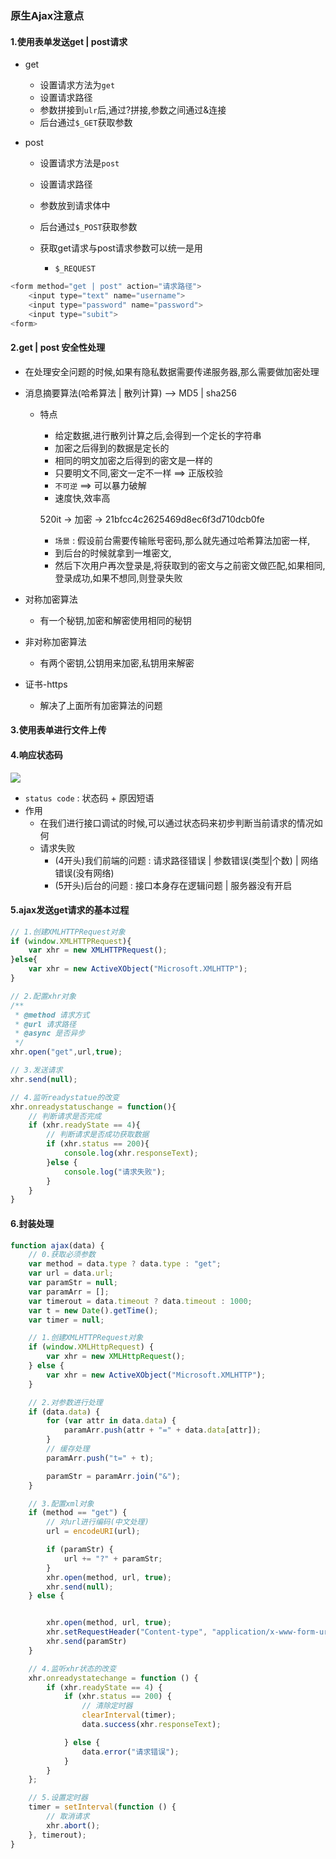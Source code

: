 ### 原生Ajax注意点
#### 1.使用表单发送get | post请求
- get
	- 设置请求方法为`get`
	- 设置请求路径
	- 参数拼接到`ulr`后,通过?拼接,参数之间通过&连接
	- 后台通过`$_GET`获取参数

- post 
	- 设置请求方法是`post`
	- 设置请求路径
	- 参数放到请求体中
	- 后台通过`$_POST`获取参数

	- 获取get请求与post请求参数可以统一是用
		- `$_REQUEST`


```js
<form method="get | post" action="请求路径">
	<input type="text" name="username">
	<input type="password" name="password">
	<input type="subit">
<form>
```

#### 2.get | post 安全性处理
- 在处理安全问题的时候,如果有隐私数据需要传递服务器,那么需要做加密处理

- 消息摘要算法(哈希算法 | 散列计算) --> MD5 | sha256
	- 特点
		- 给定数据,进行散列计算之后,会得到一个定长的字符串
		- 加密之后得到的数据是定长的
		- 相同的明文加密之后得到的密文是一样的
		- 只要明文不同,密文一定不一样 ==> 正版校验
		- `不可逆` ==> 可以暴力破解
		- 速度快,效率高

		520it -> 加密 -> 21bfcc4c2625469d8ec6f3d710dcb0fe
		
		- `场景` : 假设前台需要传输账号密码,那么就先通过哈希算法加密一样,
		- 到后台的时候就拿到一堆密文,
		- 然后下次用户再次登录是,将获取到的密文与之前密文做匹配,如果相同,登录成功,如果不想同,则登录失败

- 对称加密算法
	- 有一个秘钥,加密和解密使用相同的秘钥
- 非对称加密算法
	- 有两个密钥,公钥用来加密,私钥用来解密
- 证书-https
	- 解决了上面所有加密算法的问题

#### 3.使用表单进行文件上传
#### 4.响应状态码
![](/Users/W-Q/Pictures/screenshot/Snip20170703_1.png)- `status code` : 状态码 + 原因短语
- 作用
	- 在我们进行接口调试的时候,可以通过状态码来初步判断当前请求的情况如何
	- 请求失败
		- (4开头)我们前端的问题 : 请求路径错误 | 参数错误(类型|个数) | 网络错误(没有网络)
		- (5开头)后台的问题 : 接口本身存在逻辑问题 | 服务器没有开启

#### 5.ajax发送get请求的基本过程

```js
// 1.创建XMLHTTPRequest对象
if (window.XMLHTTPRequest){
	var xhr = new XMLHTTPRequest();
}else{
	var xhr = new ActiveXObject("Microsoft.XMLHTTP");
}

// 2.配置xhr对象
/**
 * @method 请求方式
 * @url 请求路径
 * @async 是否异步
 */
xhr.open("get",url,true);

// 3.发送请求
xhr.send(null);

// 4.监听readystatue的改变
xhr.onreadystatuschange = function(){
	// 判断请求是否完成
	if (xhr.readyState == 4){
		// 判断请求是否成功获取数据
		if (xhr.status == 200){
			console.log(xhr.responseText);
		}else {
			console.log("请求失败");
		}
	}
}
```#### 6.封装处理

```js
function ajax(data) {
    // 0.获取必须参数
    var method = data.type ? data.type : "get";
    var url = data.url;
    var paramStr = null;
    var paramArr = [];
    var timerout = data.timeout ? data.timeout : 1000;
    var t = new Date().getTime();
    var timer = null;

    // 1.创建XMLHTTPRequest对象
    if (window.XMLHttpRequest) {
        var xhr = new XMLHttpRequest();
    } else {
        var xhr = new ActiveXObject("Microsoft.XMLHTTP");
    }

    // 2.对参数进行处理
    if (data.data) {
        for (var attr in data.data) {
            paramArr.push(attr + "=" + data.data[attr]);
        }
        // 缓存处理
        paramArr.push("t=" + t);

        paramStr = paramArr.join("&");
    }

    // 3.配置xml对象
    if (method == "get") {
        // 对url进行编码(中文处理)
        url = encodeURI(url);

        if (paramStr) {
            url += "?" + paramStr;
        }
        xhr.open(method, url, true);
        xhr.send(null);
    } else {


        xhr.open(method, url, true);
        xhr.setRequestHeader("Content-type", "application/x-www-form-urlencoded");
        xhr.send(paramStr)
    }

    // 4.监听xhr状态的改变
    xhr.onreadystatechange = function () {
        if (xhr.readyState == 4) {
            if (xhr.status == 200) {
                // 清除定时器
                clearInterval(timer);
                data.success(xhr.responseText);

            } else {
                data.error("请求错误");
            }
        }
    };

    // 5.设置定时器
    timer = setInterval(function () {
        // 取消请求
        xhr.abort();
    }, timerout);
}
```